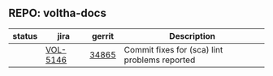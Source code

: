 ## REPO: voltha-docs

| status | jira  | gerrit | Description                                 |
| ------ | ----- | ------ | ------------------------------------------- |
|        | [VOL-5146](https://jira.opencord.org/browse/VOL-5146) | [34865](https://gerrit.opencord.org/c/voltha-openolt-adapter/+/34865) | Commit fixes for (sca) lint problems reported |

